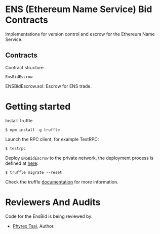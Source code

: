# ENS (Ethereum Name Service) Bid Contracts
Implementations for version control and escrow for the Ethereum Name Service.

## Contracts

Contract structure
```
EnsBidEscrow
```

ENSBidEscrow.sol: Escrow for ENS trade.

# Getting started

Install Truffle

```
$ npm install -g truffle
```

Launch the RPC client, for example TestRPC:
```
$ testrpc
```

Deploy `ENSBidEscrow` to the private network, the deployment process is defined at [here](./migrations/2_deploy_contracts.js):

```
$ truffle migrate --reset
```

Check the truffle [documentation](http://truffleframework.com/docs/) for more information.

# Reviewers And Audits

Code for the EnsBid is being reviewed by:

- [Phyrex Tsai](https://github.com/PhyrexTsai), Author.
